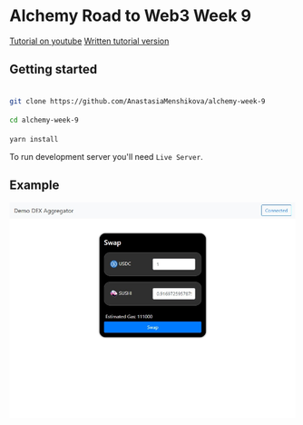 # Alchemy Road to Web3 Week 9

<a href="https://www.youtube.com/watch?v=tVvZ1ivp4X0">Tutorial on youtube</a>
<a href="https://docs.alchemy.com/docs/how-to-build-a-token-swap-dapp-with-0x-api">Written tutorial version</a>

## Getting started

```bash 

git clone https://github.com/AnastasiaMenshikova/alchemy-week-9

cd alchemy-week-9

yarn install

```

To run development server you'll need `Live Server`.

## Example

<p float="left">
    <img src="./dex_example.jpg"/>
</p>